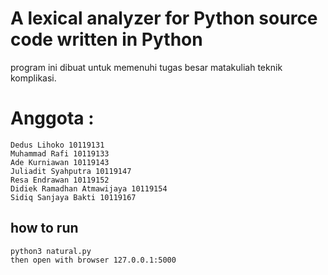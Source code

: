 # A lexical analyzer for Python source code written in Python

program ini dibuat untuk memenuhi tugas besar matakuliah teknik komplikasi.

# Anggota :

```
Dedus Lihoko 10119131
Muhammad Rafi 10119133
Ade Kurniawan 10119143
Juliadit Syahputra 10119147
Resa Endrawan 10119152
Didiek Ramadhan Atmawijaya 10119154
Sidiq Sanjaya Bakti 10119167
```

## how to run

```
python3 natural.py
then open with browser 127.0.0.1:5000
```
